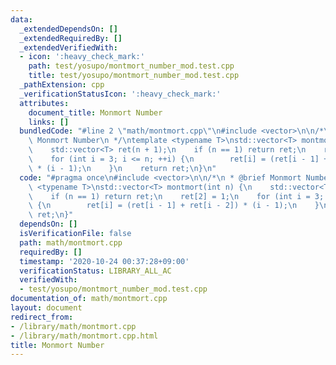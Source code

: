 ```yaml
---
data:
  _extendedDependsOn: []
  _extendedRequiredBy: []
  _extendedVerifiedWith:
  - icon: ':heavy_check_mark:'
    path: test/yosupo/montmort_number_mod.test.cpp
    title: test/yosupo/montmort_number_mod.test.cpp
  _pathExtension: cpp
  _verificationStatusIcon: ':heavy_check_mark:'
  attributes:
    document_title: Monmort Number
    links: []
  bundledCode: "#line 2 \"math/montmort.cpp\"\n#include <vector>\n\n/*\n * @brief\
    \ Monmort Number\n */\ntemplate <typename T>\nstd::vector<T> montmort(int n) {\n\
    \    std::vector<T> ret(n + 1);\n    if (n == 1) return ret;\n    ret[2] = 1;\n\
    \    for (int i = 3; i <= n; ++i) {\n        ret[i] = (ret[i - 1] + ret[i - 2])\
    \ * (i - 1);\n    }\n    return ret;\n}\n"
  code: "#pragma once\n#include <vector>\n\n/*\n * @brief Monmort Number\n */\ntemplate\
    \ <typename T>\nstd::vector<T> montmort(int n) {\n    std::vector<T> ret(n + 1);\n\
    \    if (n == 1) return ret;\n    ret[2] = 1;\n    for (int i = 3; i <= n; ++i)\
    \ {\n        ret[i] = (ret[i - 1] + ret[i - 2]) * (i - 1);\n    }\n    return\
    \ ret;\n}"
  dependsOn: []
  isVerificationFile: false
  path: math/montmort.cpp
  requiredBy: []
  timestamp: '2020-10-24 00:37:28+09:00'
  verificationStatus: LIBRARY_ALL_AC
  verifiedWith:
  - test/yosupo/montmort_number_mod.test.cpp
documentation_of: math/montmort.cpp
layout: document
redirect_from:
- /library/math/montmort.cpp
- /library/math/montmort.cpp.html
title: Monmort Number
---
```

